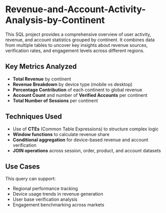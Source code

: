 # Revenue-and-Account-Activity-Analysis-by-Continent

This SQL project provides a comprehensive overview of user activity, revenue, and account statistics grouped by continent. It combines data from multiple tables to uncover key insights about revenue sources, verification rates, and engagement levels across different regions.

## Key Metrics Analyzed

- **Total Revenue** by continent  
- **Revenue Breakdown** by device type (mobile vs desktop)  
- **Percentage Contribution** of each continent to global revenue  
- **Account Count** and number of **Verified Accounts** per continent  
- **Total Number of Sessions** per continent

## Techniques Used

- Use of **CTEs** (Common Table Expressions) to structure complex logic  
- **Window functions** to calculate revenue share  
- **Conditional aggregation** for device-based revenue and account verification  
- **JOIN operations** across session, order, product, and account datasets

## Use Cases

This query can support:
- Regional performance tracking  
- Device usage trends in revenue generation  
- User base verification analysis  
- Engagement benchmarking across markets
